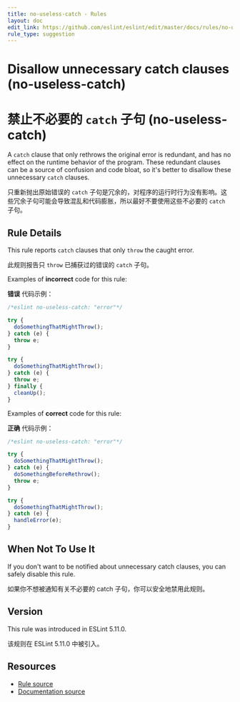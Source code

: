 ```yaml
---
title: no-useless-catch - Rules
layout: doc
edit_link: https://github.com/eslint/eslint/edit/master/docs/rules/no-useless-catch.md
rule_type: suggestion
---
```

<!-- Note: No pull requests accepted for this file. See README.md in the root directory for details. -->

# Disallow unnecessary catch clauses (no-useless-catch)

# 禁止不必要的 `catch` 子句 (no-useless-catch)

A `catch` clause that only rethrows the original error is redundant, and has no effect on the runtime behavior of the program. These redundant clauses can be a source of confusion and code bloat, so it's better to disallow these unnecessary `catch` clauses.

只重新抛出原始错误的 `catch` 子句是冗余的，对程序的运行时行为没有影响。这些冗余子句可能会导致混乱和代码膨胀，所以最好不要使用这些不必要的 `catch` 子句。

## Rule Details

This rule reports `catch` clauses that only `throw` the caught error.

此规则报告只 `throw` 已捕获过的错误的 `catch` 子句。

Examples of **incorrect** code for this rule:

**错误** 代码示例：

```js
/*eslint no-useless-catch: "error"*/

try {
  doSomethingThatMightThrow();
} catch (e) {
  throw e;
}

try {
  doSomethingThatMightThrow();
} catch (e) {
  throw e;
} finally {
  cleanUp();
}
```

Examples of **correct** code for this rule:

**正确** 代码示例：

```js
/*eslint no-useless-catch: "error"*/

try {
  doSomethingThatMightThrow();
} catch (e) {
  doSomethingBeforeRethrow();
  throw e;
}

try {
  doSomethingThatMightThrow();
} catch (e) {
  handleError(e);
}
```

## When Not To Use It

If you don't want to be notified about unnecessary catch clauses, you can safely disable this rule.

如果你不想被通知有关不必要的 catch 子句，你可以安全地禁用此规则。

## Version

This rule was introduced in ESLint 5.11.0.

该规则在 ESLint 5.11.0 中被引入。

## Resources

* [Rule source](https://github.com/eslint/eslint/tree/master/lib/rules/no-useless-catch.js)
* [Documentation source](https://github.com/eslint/eslint/tree/master/docs/rules/no-useless-catch.md)
